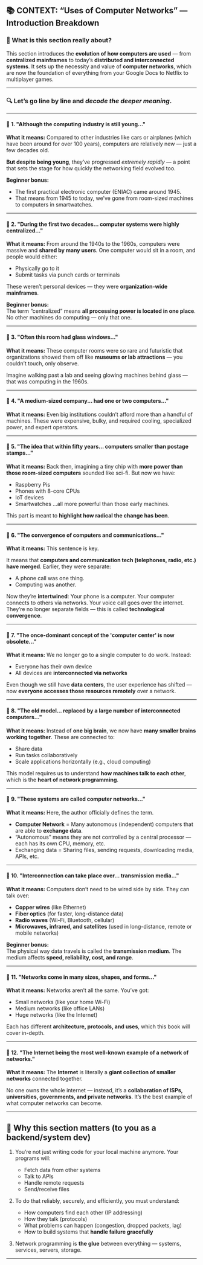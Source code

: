 ## 📚 CONTEXT: “Uses of Computer Networks” — Introduction Breakdown

### 🧠 What is this section really about?

This section introduces the **evolution of how computers are used** — from **centralized mainframes** to today’s **distributed and interconnected systems**. It sets up the necessity and value of **computer networks**, which are now the foundation of everything from your Google Docs to Netflix to multiplayer games.

---

### 🔍 Let’s go line by line and *decode the deeper meaning*.

---

#### 📌 **1. "Although the computing industry is still young..."**

**What it means:**
Compared to other industries like cars or airplanes (which have been around for over 100 years), computers are relatively new — just a few decades old.

**But despite being young**, they’ve progressed *extremely rapidly* — a point that sets the stage for how quickly the networking field evolved too.

**Beginner bonus:**  
- The first practical electronic computer (ENIAC) came around 1945.
- That means from 1945 to today, we’ve gone from room-sized machines to computers in smartwatches.

---

#### 📌 **2. "During the first two decades... computer systems were highly centralized..."**

**What it means:**
From around the 1940s to the 1960s, computers were massive and **shared by many users**. One computer would sit in a room, and people would either:
- Physically go to it
- Submit tasks via punch cards or terminals

These weren’t personal devices — they were **organization-wide mainframes**.

**Beginner bonus:**  
The term “centralized” means **all processing power is located in one place**. No other machines do computing — only that one.

---

#### 📌 **3. "Often this room had glass windows..."**

**What it means:**
These computer rooms were so rare and futuristic that organizations showed them off like **museums or lab attractions** — you couldn’t touch, only observe.

Imagine walking past a lab and seeing glowing machines behind glass — that was computing in the 1960s.

---

#### 📌 **4. "A medium-sized company... had one or two computers..."**

**What it means:**
Even big institutions couldn’t afford more than a handful of machines. These were expensive, bulky, and required cooling, specialized power, and expert operators.

---

#### 📌 **5. "The idea that within fifty years... computers smaller than postage stamps..."**

**What it means:**
Back then, imagining a tiny chip with **more power than those room-sized computers** sounded like sci-fi. But now we have:
- Raspberry Pis
- Phones with 8-core CPUs
- IoT devices
- Smartwatches
...all more powerful than those early machines.

This part is meant to **highlight how radical the change has been**.

---

#### 📌 **6. "The convergence of computers and communications..."**

**What it means:**
This sentence is key.

It means that **computers and communication tech (telephones, radio, etc.) have merged**. Earlier, they were separate:
- A phone call was one thing.
- Computing was another.

Now they’re **intertwined**: Your phone is a computer. Your computer connects to others via networks. Your voice call goes over the internet. They’re no longer separate fields — this is called **technological convergence**.

---

#### 📌 **7. "The once-dominant concept of the 'computer center' is now obsolete..."**

**What it means:**
We no longer go to a single computer to do work. Instead:
- Everyone has their own device
- All devices are **interconnected via networks**

Even though we still have **data centers**, the user experience has shifted — now **everyone accesses those resources remotely** over a network.

---

#### 📌 **8. "The old model... replaced by a large number of interconnected computers..."**

**What it means:**
Instead of **one big brain**, we now have **many smaller brains working together**. These are connected to:
- Share data
- Run tasks collaboratively
- Scale applications horizontally (e.g., cloud computing)

This model requires us to understand **how machines talk to each other**, which is the **heart of network programming**.

---

#### 📌 **9. "These systems are called computer networks..."**

**What it means:**
Here, the author officially defines the term.

- **Computer Network** = Many autonomous (independent) computers that are able to **exchange data**.
- “Autonomous” means they are not controlled by a central processor — each has its own CPU, memory, etc.
- Exchanging data = Sharing files, sending requests, downloading media, APIs, etc.

---

#### 📌 **10. "Interconnection can take place over... transmission media..."**

**What it means:**
Computers don’t need to be wired side by side. They can talk over:
- **Copper wires** (like Ethernet)
- **Fiber optics** (for faster, long-distance data)
- **Radio waves** (Wi-Fi, Bluetooth, cellular)
- **Microwaves, infrared, and satellites** (used in long-distance, remote or mobile networks)

**Beginner bonus:**  
The physical way data travels is called the **transmission medium**. The medium affects **speed, reliability, cost, and range**.

---

#### 📌 **11. "Networks come in many sizes, shapes, and forms..."**

**What it means:**
Networks aren’t all the same. You’ve got:
- Small networks (like your home Wi-Fi)
- Medium networks (like office LANs)
- Huge networks (like the Internet)

Each has different **architecture, protocols, and uses**, which this book will cover in-depth.

---

#### 📌 **12. "The Internet being the most well-known example of a network of networks."**

**What it means:**
The **Internet** is literally a **giant collection of smaller networks** connected together.

No one owns the whole internet — instead, it’s a **collaboration of ISPs, universities, governments, and private networks**. It’s the best example of what computer networks can become.

---

## 🚀 Why this section matters (to you as a backend/system dev)

1. You’re not just writing code for your local machine anymore. Your programs will:
   - Fetch data from other systems
   - Talk to APIs
   - Handle remote requests
   - Send/receive files

2. To do that reliably, securely, and efficiently, you must understand:
   - How computers find each other (IP addressing)
   - How they talk (protocols)
   - What problems can happen (congestion, dropped packets, lag)
   - How to build systems that **handle failure gracefully**

3. Network programming is **the glue** between everything — systems, services, servers, storage.

---